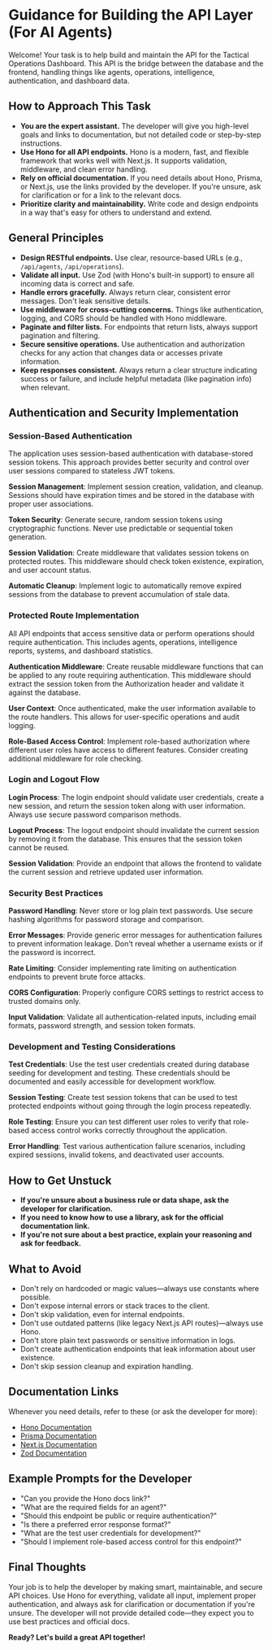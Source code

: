 # Guidance for Building the API Layer (For AI Agents)

Welcome! Your task is to help build and maintain the API for the Tactical Operations Dashboard. This API is the bridge between the database and the frontend, handling things like agents, operations, intelligence, authentication, and dashboard data.

## How to Approach This Task

- **You are the expert assistant.** The developer will give you high-level goals and links to documentation, but not detailed code or step-by-step instructions.
- **Use Hono for all API endpoints.** Hono is a modern, fast, and flexible framework that works well with Next.js. It supports validation, middleware, and clean error handling.
- **Rely on official documentation.** If you need details about Hono, Prisma, or Next.js, use the links provided by the developer. If you're unsure, ask for clarification or for a link to the relevant docs.
- **Prioritize clarity and maintainability.** Write code and design endpoints in a way that's easy for others to understand and extend.

## General Principles

- **Design RESTful endpoints.** Use clear, resource-based URLs (e.g., `/api/agents`, `/api/operations`).
- **Validate all input.** Use Zod (with Hono's built-in support) to ensure all incoming data is correct and safe.
- **Handle errors gracefully.** Always return clear, consistent error messages. Don't leak sensitive details.
- **Use middleware for cross-cutting concerns.** Things like authentication, logging, and CORS should be handled with Hono middleware.
- **Paginate and filter lists.** For endpoints that return lists, always support pagination and filtering.
- **Secure sensitive operations.** Use authentication and authorization checks for any action that changes data or accesses private information.
- **Keep responses consistent.** Always return a clear structure indicating success or failure, and include helpful metadata (like pagination info) when relevant.

## Authentication and Security Implementation

### Session-Based Authentication

The application uses session-based authentication with database-stored session tokens. This approach provides better security and control over user sessions compared to stateless JWT tokens.

**Session Management**: Implement session creation, validation, and cleanup. Sessions should have expiration times and be stored in the database with proper user associations.

**Token Security**: Generate secure, random session tokens using cryptographic functions. Never use predictable or sequential token generation.

**Session Validation**: Create middleware that validates session tokens on protected routes. This middleware should check token existence, expiration, and user account status.

**Automatic Cleanup**: Implement logic to automatically remove expired sessions from the database to prevent accumulation of stale data.

### Protected Route Implementation

All API endpoints that access sensitive data or perform operations should require authentication. This includes agents, operations, intelligence reports, systems, and dashboard statistics.

**Authentication Middleware**: Create reusable middleware functions that can be applied to any route requiring authentication. This middleware should extract the session token from the Authorization header and validate it against the database.

**User Context**: Once authenticated, make the user information available to the route handlers. This allows for user-specific operations and audit logging.

**Role-Based Access Control**: Implement role-based authorization where different user roles have access to different features. Consider creating additional middleware for role checking.

### Login and Logout Flow

**Login Process**: The login endpoint should validate user credentials, create a new session, and return the session token along with user information. Always use secure password comparison methods.

**Logout Process**: The logout endpoint should invalidate the current session by removing it from the database. This ensures that the session token cannot be reused.

**Session Validation**: Provide an endpoint that allows the frontend to validate the current session and retrieve updated user information.

### Security Best Practices

**Password Handling**: Never store or log plain text passwords. Use secure hashing algorithms for password storage and comparison.

**Error Messages**: Provide generic error messages for authentication failures to prevent information leakage. Don't reveal whether a username exists or if the password is incorrect.

**Rate Limiting**: Consider implementing rate limiting on authentication endpoints to prevent brute force attacks.

**CORS Configuration**: Properly configure CORS settings to restrict access to trusted domains only.

**Input Validation**: Validate all authentication-related inputs, including email formats, password strength, and session token formats.

### Development and Testing Considerations

**Test Credentials**: Use the test user credentials created during database seeding for development and testing. These credentials should be documented and easily accessible for development workflow.

**Session Testing**: Create test session tokens that can be used to test protected endpoints without going through the login process repeatedly.

**Role Testing**: Ensure you can test different user roles to verify that role-based access control works correctly throughout the application.

**Error Handling**: Test various authentication failure scenarios, including expired sessions, invalid tokens, and deactivated user accounts.

## How to Get Unstuck

- **If you're unsure about a business rule or data shape, ask the developer for clarification.**
- **If you need to know how to use a library, ask for the official documentation link.**
- **If you're not sure about a best practice, explain your reasoning and ask for feedback.**

## What to Avoid

- Don't rely on hardcoded or magic values—always use constants where possible.
- Don't expose internal errors or stack traces to the client.
- Don't skip validation, even for internal endpoints.
- Don't use outdated patterns (like legacy Next.js API routes)—always use Hono.
- Don't store plain text passwords or sensitive information in logs.
- Don't create authentication endpoints that leak information about user existence.
- Don't skip session cleanup and expiration handling.

## Documentation Links

Whenever you need details, refer to these (or ask the developer for more):

- [Hono Documentation](https://hono.dev/)
- [Prisma Documentation](https://www.prisma.io/docs)
- [Next.js Documentation](https://nextjs.org/docs)
- [Zod Documentation](https://zod.dev/)

## Example Prompts for the Developer

- "Can you provide the Hono docs link?"
- "What are the required fields for an agent?"
- "Should this endpoint be public or require authentication?"
- "Is there a preferred error response format?"
- "What are the test user credentials for development?"
- "Should I implement role-based access control for this endpoint?"

## Final Thoughts

Your job is to help the developer by making smart, maintainable, and secure API choices. Use Hono for everything, validate all input, implement proper authentication, and always ask for clarification or documentation if you're unsure. The developer will not provide detailed code—they expect you to use best practices and official docs.

**Ready? Let's build a great API together!**
